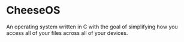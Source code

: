 # CheeseOS
An operating system written in C with the goal of simplifying how you access all of your files across all of your devices.
